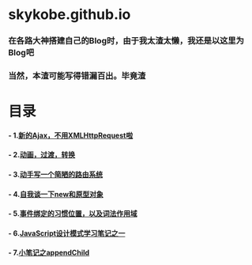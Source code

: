 # skykobe.github.io
### 在各路大神搭建自己的Blog时，由于我太渣太懒，我还是以这里为Blog吧

### 当然，本渣可能写得错漏百出。毕竟渣
# 目录

#### - 1.[新的Ajax，不用XMLHttpRequest啦](https://github.com/skykobe/skykobe.github.io/issues/1)
#### - 2.[动画，过渡，转换](https://github.com/skykobe/skykobe.github.io/issues/2)
#### - 3.[动手写一个简陋的路由系统](https://github.com/skykobe/skykobe.github.io/issues/3)
#### - 4.[自我谈一下new和原型对象](https://github.com/skykobe/skykobe.github.io/issues/5)
#### - 5.[事件绑定的习惯位置，以及词法作用域](https://github.com/skykobe/skykobe.github.io/issues/6)
#### - 6.[JavaScript设计模式学习笔记之一](https://github.com/skykobe/skykobe.github.io/issues/7)
#### - 7.[小笔记之appendChild](https://github.com/skykobe/skykobe.github.io/issues/8)
